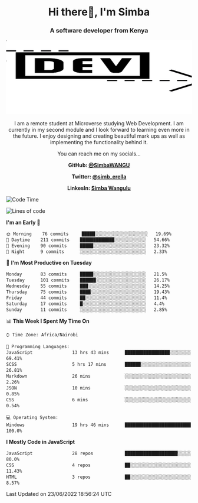 
<h1 align="center"> Hi there👋, I'm Simba</h1>
<h3 align="center">A software developer from Kenya</h3>

<img src="/arrow-svgrepo-com.svg" margin="auto" width="100%" height="200px">


<p align="center">I am a remote student at Microverse studying Web Development. I am currently in my second module and I look forward to learning even more in the future. I enjoy designing and creating beautiful mark ups as well as implementing the functionality behind it.</p>

<p align="center">You can reach me on my socials... </p>

<div align="center">

__<p>  GitHub: [@SimbaWANGU](https://github.com/SimbaWANGU)__  </p>
__<p> Twitter: [@simb_erella](https://twitter.com/simb_erella)__ </p>
__<p> LinkesIn: [Simba Wangulu](https://www.linkedin.com/in/simba-wangulu/)__ </p>

</div>

<!--START_SECTION:waka-->
![Code Time](http://img.shields.io/badge/Code%20Time-0%20secs-blue)

![Lines of code](https://img.shields.io/badge/From%20Hello%20World%20I%27ve%20Written-562%20Thousand%20lines%20of%20code-blue)

**I'm an Early 🐤** 

```text
🌞 Morning    76 commits     █████░░░░░░░░░░░░░░░░░░░░   19.69% 
🌆 Daytime    211 commits    █████████████░░░░░░░░░░░░   54.66% 
🌃 Evening    90 commits     █████░░░░░░░░░░░░░░░░░░░░   23.32% 
🌙 Night      9 commits      ░░░░░░░░░░░░░░░░░░░░░░░░░   2.33%

```
📅 **I'm Most Productive on Tuesday** 

```text
Monday       83 commits     █████░░░░░░░░░░░░░░░░░░░░   21.5% 
Tuesday      101 commits    ██████░░░░░░░░░░░░░░░░░░░   26.17% 
Wednesday    55 commits     ███░░░░░░░░░░░░░░░░░░░░░░   14.25% 
Thursday     75 commits     ████░░░░░░░░░░░░░░░░░░░░░   19.43% 
Friday       44 commits     ██░░░░░░░░░░░░░░░░░░░░░░░   11.4% 
Saturday     17 commits     █░░░░░░░░░░░░░░░░░░░░░░░░   4.4% 
Sunday       11 commits     ░░░░░░░░░░░░░░░░░░░░░░░░░   2.85%

```


📊 **This Week I Spent My Time On** 

```text
⌚︎ Time Zone: Africa/Nairobi

💬 Programming Languages: 
JavaScript               13 hrs 43 mins      █████████████████░░░░░░░░   69.41% 
SCSS                     5 hrs 17 mins       ██████░░░░░░░░░░░░░░░░░░░   26.81% 
Markdown                 26 mins             ░░░░░░░░░░░░░░░░░░░░░░░░░   2.26% 
JSON                     10 mins             ░░░░░░░░░░░░░░░░░░░░░░░░░   0.85% 
CSS                      6 mins              ░░░░░░░░░░░░░░░░░░░░░░░░░   0.54%

💻 Operating System: 
Windows                  19 hrs 46 mins      █████████████████████████   100.0%

```

**I Mostly Code in JavaScript** 

```text
JavaScript               28 repos            ████████████████████░░░░░   80.0% 
CSS                      4 repos             ██░░░░░░░░░░░░░░░░░░░░░░░   11.43% 
HTML                     3 repos             ██░░░░░░░░░░░░░░░░░░░░░░░   8.57%

```



 Last Updated on 23/06/2022 18:56:24 UTC
<!--END_SECTION:waka-->

<!--
**SimbaWANGU/SimbaWANGU** is a ✨ _special_ ✨ repository because its `README.md` (this file) appears on your GitHub profile.

Here are some ideas to get you started:

- 🔭 I’m currently working on ...
- 🌱 I’m currently learning ...
- 👯 I’m looking to collaborate on ...
- 🤔 I’m looking for help with ...
- 💬 Ask me about ...
- 📫 How to reach me: ...
- 😄 Pronouns: ...
- ⚡ Fun fact: ...
-->
